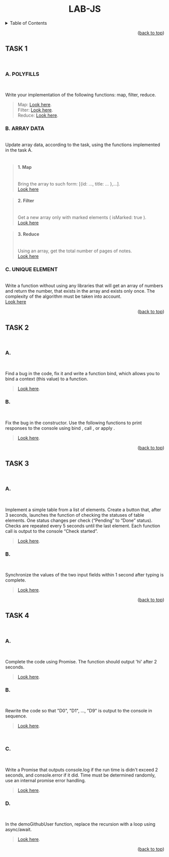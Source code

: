 <a name="readme-top"></a>
<br />

<h1 align="center">LAB-JS</h1>

<details>
  <summary>Table of Contents</summary>
  <ul style="list-style: none">
    <li> - [x] <a href="#task-1"> Task 1</a></li>
    <li> - [x] <a href="#task-2"> Task 2</a></li>
    <li> - [x] <a href="#task-3"> Task 3</a></li>
    <li> - [x] <a href="#task-4"> Task 4</a></li>
  </ul>
</details>

<p align="right">(<a href="#readme-top">back to top</a>)</p>

<!-- TASK 1 -->

## TASK 1

<br />

### A. POLYFILLS

<br />

Write your implementation of the following functions: map, filter, reduce.

> Map: <a href="https://codepen.io/petrovskya-the-decoder/pen/WNaergL"> Look here</a>.
> <br />
> Filter: <a href="https://codepen.io/petrovskya-the-decoder/pen/NWLVdBO"> Look here</a>.
> <br />
> Reduce: <a href="https://codepen.io/petrovskya-the-decoder/pen/zYJQNJG"> Look here</a>.
> <br />

### B. ARRAY DATA

<br />
Update array data, according to the task, using the functions implemented in the task A.
<br />

<br />

> #### 1. Map
>
> <br />
> Bring the array to such form: [{id: …, title: … },...].
> <br /> <a href="https://codepen.io/petrovskya-the-decoder/pen/oNPRBmZ"> Look here</a>

> #### 2. Filter
>
> <br />
> Get a new array only with marked elements ( isMarked: true ).
> <br /> <a href="https://codepen.io/petrovskya-the-decoder/pen/poOmRYX"> Look here</a>
> <br />

> #### 3. Reduce
>
> <br />
> Using an array, get the total number of pages of notes.
> <br /> <a href="https://codepen.io/petrovskya-the-decoder/pen/wvEbgZY"> Look here</a>
> <br />

### C. UNIQUE ELEMENT

<br />
Write a function without using any libraries that will get an array of numbers and return the number, that exists in the array and exists only once. The complexity of the algorithm must be taken into account.
 <br /> <a href="https://codepen.io/petrovskya-the-decoder/pen/zYJQoQb"> Look here</a>
<br />

<p align="right">(<a href="#readme-top">back to top</a>)</p>

<!-- TASK 2 -->

## TASK 2

<br />

### A.

<br />

Find a bug in the code, fix it and write a function bind, which allows you to bind a context (this value) to a function.

> <a href="https://codepen.io/petrovskya-the-decoder/pen/gOdVxgo"> Look here</a>.
> <br />

### B.

<br />

Fix the bug in the constructor. Use the following functions to print responses to the console using bind , call , or apply .

> <a href="https://codepen.io/petrovskya-the-decoder/pen/dyqxzWv"> Look here</a>.
> <br />

<p align="right">(<a href="#readme-top">back to top</a>)</p>

<!-- TASK 3 -->

## TASK 3

<br />

### A.

<br />

Implement a simple table from a list of elements. Create a button that, after 3 seconds, launches the function of checking the statuses of table elements. One status changes per check (“Pending” to “Done” status). Checks are repeated every 5 seconds until the last element.
Each function call is output to the console “Check started”.

> <a href="https://codepen.io/petrovskya-the-decoder/pen/gOdVxXe"> Look here</a>.
> <br />

### B.

<br />

Synchronize the values of the two input fields within 1 second after typing is complete.

> <a href="https://codepen.io/petrovskya-the-decoder/pen/LYJwjjb"> Look here</a>.
> <br />

<p align="right">(<a href="#readme-top">back to top</a>)</p>

<!-- TASK 4 -->

## TASK 4

<br />

### A.

<br />

Complete the code using Promise. The function should output 'hi' after 2 seconds.

> <a href="https://codepen.io/petrovskya-the-decoder/pen/OJoKjQw"> Look here</a>.
> <br />

### B.

<br />

Rewrite the code so that "D0", "D1", ..., "D9" is output to the console in sequence.

> <a href="https://codepen.io/petrovskya-the-decoder/pen/abaeyam"> Look here</a>.
> <br />

<br />

### C.

<br />

Write a Promise that outputs console.log if the run time is didn't exceed 2 seconds, and console.error if it did. Time must be determined randomly, use an internal promise error handling.

> <a href="https://codepen.io/petrovskya-the-decoder/pen/NWLQaXq"> Look here</a>.
> <br />

### D.

<br />

In the demoGithubUser function, replace the recursion with a loop using async/await.

> <a href="https://codepen.io/petrovskya-the-decoder/pen/GRXVMyL"> Look here</a>.
> <br />

<p align="right">(<a href="#readme-top">back to top</a>)</p>
